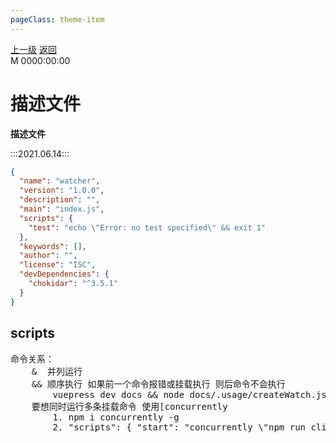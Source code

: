 ```yaml
---
pageClass: theme-item
---
```

<div class="extend-header">
    <div class="info">
        <div class="record">
            <a class="back" href="./">上一级</a>
            <a class="back" href="./">返回</a>
        </div>        
        <div class="mini">
            <span>M 0000:00:00</span>
        </div>
    </div>
    <div class="content"></div>
</div>
<div class="content-header">
<h1>描述文件</h1><strong>描述文件</strong>
</div>

:::2021.06.14:::

```json
{
  "name": "watcher",
  "version": "1.0.0",
  "description": "",
  "main": "index.js",
  "scripts": {
    "test": "echo \"Error: no test specified\" && exit 1"
  },
  "keywords": [],
  "author": "",
  "license": "ISC",
  "devDependencies": {
    "chokidar": "^3.5.1"
  }
}
```

## scripts

<pre>
命令关系：
    &  并列运行  
    && 顺序执行 如果前一个命令报错或挂载执行 则后命令不会执行
        vuepress dev docs && node docs/.usage/createWatch.js
    要想同时运行多条挂载命令 使用[concurrently
        1. npm i concurrently -g
        2. "scripts": { "start": "concurrently \"npm run clientServer\" \"npm run server\"" }

         
</pre>
